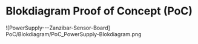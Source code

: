 # Blokdiagram Proof of Concept (PoC)
![PowerSupply---Zanzibar-Sensor-Board] PoC/Blokdiagram/PoC_PowerSupply-Blokdiagram.png
